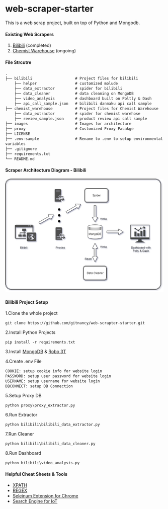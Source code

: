 # web-scraper-starter

This is a web scrap project, built on top of Python and Mongodb. 

#### Existing Web Scrapers
1. [Bilibili](https://www.bilibili.com) (completed)
2. [Chemist Warehouse](https://www.chemistwarehouse.com.au) (ongoing)

#### File Strcutre
```
.
├── bilibili                   # Project files for bilibili 
    ├── helper                 # customized molude
    ├── data_extractor         # spider for bilibili
    ├── data_cleaner           # data cleaning on MongoDB
    ├── video_analysis         # dashboard built on Poltly & Dash
    ├── api_call_sample.json   # bilibili danmaku api call sample
├── chemist_warehouse          # Project files for Chemist Warehouse
    ├── data_extractor         # spider for chemist warehose
    ├── review_sample.json     # product review api call sample
├── images                     # Images for architecture
├── proxy                      # Customized Proxy Pacakge
├── LICENSE
├── .env-sample                # Rename to .env to setup environmental variables
├── .gitignore
├── requirements.txt
└── README.md
```

#### Scraper Architecture Diagram - Bilibili
![Image of Diagram](images/bilibili_scraper_diagram.png)

#### Bilibili Project Setup 
1.Clone the whole project
```
git clone https://github.com/gitnancy/web-scrapter-starter.git
```
2.Install Python Projects
```shell
pip install -r requirements.txt
```
3.Install [MongoDB](https://www.mongodb.com/download-center/enterprise?tck=docs_server) & [Robo 3T](https://robomongo.org/)

4.Create .env File
```
COOKIE: setup cookie info for website login
PASSWORD: setup user password for website login
USERNAME: setup username for website login
DBCONNECT: setup DB Connection
```
5.Setup Proxy DB
```shell
python proxy\proxy_extractor.py
```
6.Run Extractor
```shell
python bilibili\bilibili_data_extractor.py
```
7.Run Cleaner
```shell
python bilibili\bilibili_data_cleaner.py
```
8.Run Dashboard
```shell
python bilibili\video_analysis.py
```
#### Helpful Cheat Sheets & Tools
* [XPATH](https://devhints.io/xpath)
* [REGEX](https://www.debuggex.com/cheatsheet/regex/python)
* [Seleinum Extension for Chrome](https://chrome.google.com/webstore/detail/selenium-ide/mooikfkahbdckldjjndioackbalphokd?hl=en)
* [Search Engine for IoT](https://www.shodan.io/)